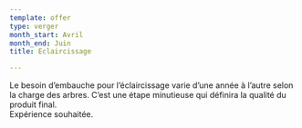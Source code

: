 ```yaml
---
template: offer
type: verger
month_start: Avril
month_end: Juin
title: Eclaircissage

---
```

Le besoin d’embauche pour l’éclaircissage varie d’une année à l’autre selon la charge des arbres. C’est une étape minutieuse qui définira la qualité du produit final.  
Expérience souhaitée.